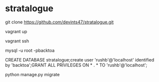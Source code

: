 # stratalogue
git clone https://github.com/devints47/stratalogue.git

vagrant up

vagrant ssh

mysql -u root -pbacktoa

CREATE DATABASE stratalogue;create user 'rushb'@'localhost' identified by 'backtoa';GRANT ALL PRIVILEGES ON * . * TO 'rushb'@'localhost';

python manage.py migrate
